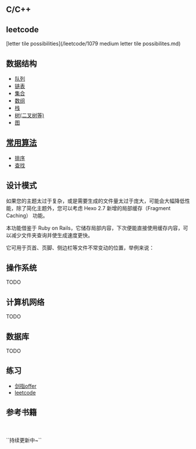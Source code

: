 ## C/C++

## leetcode
[letter tile possibilities](/leetcode/1079 medium letter tile possibilites.md)

## 数据结构
- [队列](DataStructures/Queue/)
- [链表](DataStructures/LinkedList/)
- [集合](DataStructures/Collection/)
- [数组](DataStructures/Array/)
- [栈](DataStructures/Stack/)
- [树(二叉树等)](DataStructures/Tree/)
- [图](DataStructures/graph/)

## [常用算法](Algorithms/)
- [排序](Algorithms/sort/)
- [查找](Algorithms/Seek/)

## 设计模式

如果您的主题太过于复杂，或是需要生成的文件量太过于庞大，可能会大幅降低性能，除了简化主题外，您可以考虑 Hexo 2.7 新增的局部缓存（Fragment Caching） 功能。

本功能借鉴于 Ruby on Rails，它储存局部内容，下次便能直接使用缓存内容，可以减少文件夹查询并使生成速度更快。

它可用于页首、页脚、侧边栏等文件不常变动的位置，举例来说：
## 操作系统
TODO


## 计算机网络
TODO


## 数据库
TODO


## 练习

- [剑指offer](Practice/剑指offer/)
- [leetcode](Practice/leetcode/)


## 参考书籍



<br>
<br>
``持续更新中~``